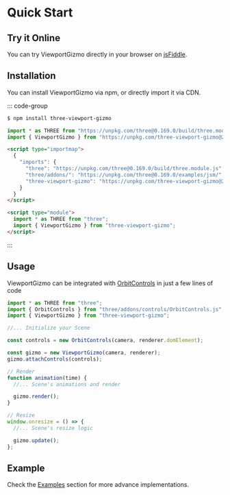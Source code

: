 # Quick Start

## Try it Online

You can try ViewportGizmo directly in your browser on [jsFiddle](https://jsfiddle.net/e6r2qy9w/).

## Installation

You can install ViewportGizmo via npm, or directly import it via CDN.

::: code-group

```sh [npm]
$ npm install three-viewport-gizmo
```

```javascript [CDN module]
import * as THREE from "https://unpkg.com/three@0.169.0/build/three.module.js";
import { ViewportGizmo } from "https://unpkg.com/three-viewport-gizmo@2.1.0/dist/three-viewport-gizmo.js";
```

```html [CDN importsmap]
<script type="importmap">
  {
    "imports": {
      "three": "https://unpkg.com/three@0.169.0/build/three.module.js",
      "three/addons/": "https://unpkg.com/three@0.169.0/examples/jsm/",
      "three-viewport-gizmo": "https://unpkg.com/three-viewport-gizmo@2.1.0/dist/three-viewport-gizmo.js"
    }
  }
</script>

<script type="module">
  import * as THREE from "three";
  import { ViewportGizmo } from "three-viewport-gizmo";
</script>
```

:::

## Usage

ViewportGizmo can be integrated with [OrbitControls](https://threejs.org/docs/#examples/en/controls/OrbitControls) in just a few lines of code

```js {9,10,16,23}
import * as THREE from "three";
import { OrbitControls } from "three/addons/controls/OrbitControls.js";
import { ViewportGizmo } from "three-viewport-gizmo";

//... Initialize your Scene

const controls = new OrbitControls(camera, renderer.domElement);

const gizmo = new ViewportGizmo(camera, renderer);
gizmo.attachControls(controls);

// Render
function animation(time) {
  //... Scene's animations and render

  gizmo.render();
}

// Resize
window.onresize = () => {
  //... Scene's resize logic

  gizmo.update();
};
```

## Example

Check the [Examples](./examples/orbit-controls) section for more advance implementations.

<IframeContainer url="orbit-controls.html" />
